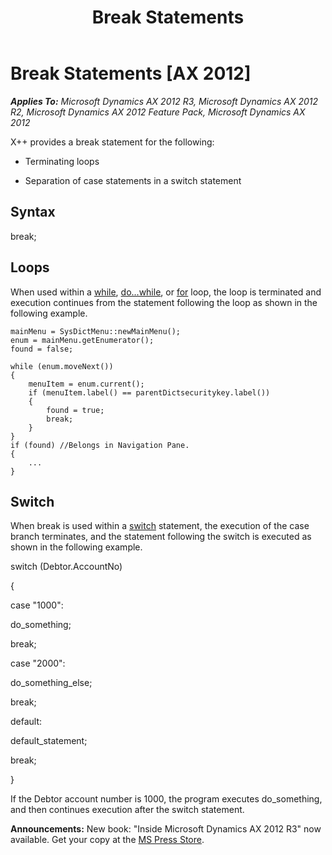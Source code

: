 ﻿---
title: Break Statements
TOCTitle: Break Statements
ms:assetid: b480b0bb-67b3-40cc-b9ce-2b8eddf4c14b
ms:mtpsurl: https://msdn.microsoft.com/en-us/library/Aa858014(v=AX.60)
ms:contentKeyID: 35249785
ms.date: 05/18/2015
mtps_version: v=AX.60
---

# Break Statements [AX 2012]


_**Applies To:** Microsoft Dynamics AX 2012 R3, Microsoft Dynamics AX 2012 R2, Microsoft Dynamics AX 2012 Feature Pack, Microsoft Dynamics AX 2012_

X++ provides a break statement for the following:

  - Terminating loops

  - Separation of case statements in a switch statement

## Syntax

break;

## Loops

When used within a [while](while-loops.md), [do...while](do-while-loops.md), or [for](for-loops.md) loop, the loop is terminated and execution continues from the statement following the loop as shown in the following example.

    mainMenu = SysDictMenu::newMainMenu();
    enum = mainMenu.getEnumerator();
    found = false;
     
    while (enum.moveNext())
    {
        menuItem = enum.current();
        if (menuItem.label() == parentDictsecuritykey.label())
        {
            found = true;
            break;
        }
    }
    if (found) //Belongs in Navigation Pane.
    {
        ...
    }

## Switch

When break is used within a [switch](switch-statements.md) statement, the execution of the case branch terminates, and the statement following the switch is executed as shown in the following example.

switch (Debtor.AccountNo)

{

case "1000": 

do\_something;

break;

case "2000":

do\_something\_else;

break;

default:

default\_statement; 

break;

}

If the Debtor account number is 1000, the program executes do\_something, and then continues execution after the switch statement.

  
**Announcements:** New book: "Inside Microsoft Dynamics AX 2012 R3" now available. Get your copy at the [MS Press Store](https://www.microsoftpressstore.com/store/inside-microsoft-dynamics-ax-2012-r3-9780735685109).

